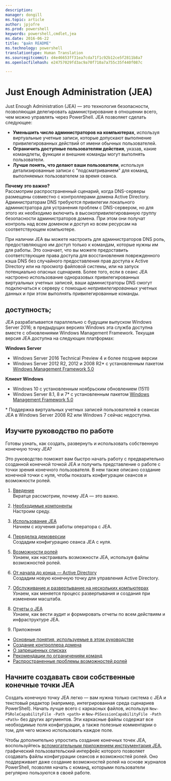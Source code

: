 ```yaml
---
description: 
manager: dongill
ms.topic: article
author: jpjofre
ms.prod: powershell
keywords: powershell,cmdlet,jea
ms.date: 2016-06-22
title: "файл README"
ms.technology: powershell
translationtype: Human Translation
ms.sourcegitcommit: d4e46653ff31ea7cda71f1c92b12ce5f2811b8a7
ms.openlocfilehash: e24757029fd3ac9a70f710a7a755c35f440f087c

---
```


# Just Enough Administration (JEA)
Just Enough Administration (JEA) — это технология безопасности, позволяющая делегировать администрирование в отношении всего, чем можно управлять через PowerShell.
JEA позволяет сделать следующее:
- **Уменьшить число администраторов на компьютерах**, используя виртуальные учетные записи, которые допускают выполнение привилегированных действий от имени обычных пользователей.
- **Ограничить доступные пользователям действия**, указав, какие командлеты, функции и внешние команды могут выполнять пользователи.
- **Лучше понять, что делают ваши пользователи**, используя детализированные записи с "подсматриванием" для команд, выполняемых пользователем за время сеанса.

**Почему это важно?**  
Рассмотрим распространенный сценарий, когда DNS-серверы размещены совместно с контроллерами домена Active Directory.
Администраторам DNS требуются привилегии локального администратора для устранения проблем с DNS-сервером, но для этого их необходимо включить в высокопривилегированную группу безопасности администраторов домена.
При этом они получат контроль над всем доменом и доступ ко всем ресурсам на соответствующем компьютере.

При наличии JEA вы можете настроить для администраторов DNS роль, предоставляющую им доступ только к командам, которые нужны им для работы.
Это означает, что вы можете предоставить соответствующие права доступа для восстановления поврежденного кэша DNS без случайного предоставления прав доступа к Active Directory или на просмотр файловой системы, или на запуск потенциально опасных сценариев.
Более того, если в сеанс JEA настроено использование одноразовых привилегированных виртуальных учетных записей, ваши администраторы DNS смогут подключаться к серверу с помощью *непривилегированных* учетных данных и при этом выполнять привилегированные команды.

## доступность;
JEA разрабатывается параллельно с будущим выпуском Windows Server 2016; в предыдущих версиях Windows эта служба доступна вместе с обновлениями Windows Management Framework.
Текущая версия JEA доступна на следующих платформах:

**Windows Server**
- Windows Server 2016 Technical Preview 4 и более поздние версии
- Windows Server 2012 R2, 2012 и 2008 R2\* с установленным пакетом [Windows Management Framework 5.0](https://www.microsoft.com/en-us/download/details.aspx?id=50395)

**Клиент Windows**
- Windows 10 с установленным ноябрьским обновлением (1511)
- Windows Server 8.1, 8 и 7\* с установленным пакетом [Windows Management Framework 5.0](https://www.microsoft.com/en-us/download/details.aspx?id=50395)

\* Поддержка виртуальных учетных записей пользователей в сеансах JEA в Windows Server 2008 R2 или Windows 7 сейчас недоступна.


## Изучите руководство по работе
Готовы узнать, как создать, развернуть и использовать собственную конечную точку JEA?

Это руководство поможет вам быстро начать работу с предварительно созданной конечной точкой JEA и получить представление о работе с точки зрения конечного пользователя. В нем также описано создание конечной точки с нуля, чтобы показать конфигурации сеансов и возможности ролей.

1.  [Введение](introduction.md)   
Вкратце рассмотрим, почему JEA — это важно.

2.  [Необходимые компоненты](prerequisites.md)  
Настроим среду.

3.  [Использование JEA](using-jea.md)  
Начнем с изучения работы оператора с JEA.

4.  [Переделка демоверсии](remake-the-demo-endpoint.md)  
Создадим конфигурацию сеанса JEA с нуля.

5.  [Возможности ролей](role-capabilities.md)  
Узнаем, как настраивать возможности JEA, используя файлы возможностей ролей.

6.  [От начала до конца — Active Directory](end-to-end---active-directory.md)  
Создадим новую конечную точку для управления Active Directory.

7.  [Обслуживание и развертывание на нескольких компьютерах](multi-machine-deployment-and-maintenance.md)  
Узнаем, как меняется процесс развертывания и создания при изменении масштаба.

8.  [Отчеты о JEA](reporting-on-jea.md)  
Узнаем, как вести аудит и формировать отчеты по всем действиям и инфраструктуре JEA.

9.  Приложения
  - [Основные понятия, используемые в этом руководстве](key-concepts-used-throughout-this-guide.md)  
  -  [Создание контроллера домена](creating-a-domain-controller.md)  
  -  [О запрещенных списках](on-blacklisting.md)  
  -  [Рекомендации по ограничениям команд](considerations-when-limiting-commands.md)  
  -  [Распространенные проблемы возможностей ролей](common-role-capability-pitfalls.md)

## Начните создавать свои собственные конечные точки JEA
Создать конечную точку JEA легко — вам нужна только система с JEA и текстовый редактор (например, интегрированная среда сценариев PowerShell).
Начать лучше всего с каркасных файлов, используя `New-PSRoleCapabilityFile -Path <path>` и `New-PSSessionCapabilityFile -Path <Path>` без других аргументов.
Эти каркасные файлы содержат все необходимые поля конфигурации, а также полезные комментарии о том, для чего можно использовать каждое поле.

Чтобы дополнительно упростить создание конечных точек JEA, воспользуйтесь [вспомогательным приложением инструментария JEA](http://blogs.technet.com/b/privatecloud/archive/2015/12/20/introducing-the-updated-jea-helper-tool.aspx), графический пользовательский интерфейс которого позволяет создавать файлы конфигурации сеансов и возможностей ролей.
Оно поддерживает даже создание возможностей ролей на основе журналов PowerShell, позволяя начать с команд, которыми пользователи регулярно пользуются в своей работе.




<!--HONumber=Jul16_HO1-->


